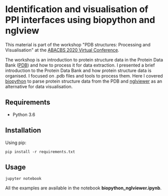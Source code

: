 # Identification and visualisation of PPI interfaces using biopython and nglview

This material is part of the workshop "PDB structures: Processing and Visualisation" at the [ABACBS 2020 Virtual Conference](https://www.abacbs.org/conference2020).

The workshop is an introduction to protein structure data in the Protein Data Bank ([PDB](https://www.rcsb.org/)) and how to process it for data extraction. I presented a brief introduction to the Protein Data Bank and how protein structure data is organised. I focused on .pdb files and tools to process them. Here I covered [biopython](https://biopython.org) to parse protein structure data from the PDB and [nglviewer](http://nglviewer.org/) as an alternative for data visualisation.

## Requirements
- Python 3.6

## Installation

Using pip:
```
pip install -r requirements.txt
```

## Usage

```
jupyter notebook
```

All the examples are available in the notebook **biopython_nglviewer.ipynb**.
